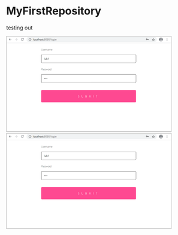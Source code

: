 # MyFirstRepository
testing out

![image](/sample/login.jpg "title1") ![image](/sample/login.jpg "title2")